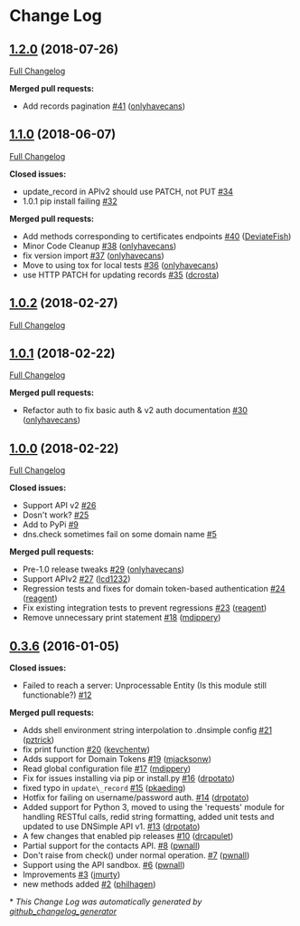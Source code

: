 # Change Log

## [1.2.0](https://github.com/onlyhavecans/dnsimple-python/tree/1.2.0) (2018-07-26)
[Full Changelog](https://github.com/onlyhavecans/dnsimple-python/compare/1.1.0...1.2.0)

**Merged pull requests:**

- Add records pagination [\#41](https://github.com/onlyhavecans/dnsimple-python/pull/41) ([onlyhavecans](https://github.com/onlyhavecans))

## [1.1.0](https://github.com/onlyhavecans/dnsimple-python/tree/1.1.0) (2018-06-07)
[Full Changelog](https://github.com/onlyhavecans/dnsimple-python/compare/1.0.2...1.1.0)

**Closed issues:**

- update\_record in APIv2 should use PATCH, not PUT [\#34](https://github.com/onlyhavecans/dnsimple-python/issues/34)
- 1.0.1 pip install failing [\#32](https://github.com/onlyhavecans/dnsimple-python/issues/32)

**Merged pull requests:**

- Add methods corresponding to certificates endpoints [\#40](https://github.com/onlyhavecans/dnsimple-python/pull/40) ([DeviateFish](https://github.com/DeviateFish))
- Minor Code Cleanup [\#38](https://github.com/onlyhavecans/dnsimple-python/pull/38) ([onlyhavecans](https://github.com/onlyhavecans))
- fix version import [\#37](https://github.com/onlyhavecans/dnsimple-python/pull/37) ([onlyhavecans](https://github.com/onlyhavecans))
- Move to using tox for local tests [\#36](https://github.com/onlyhavecans/dnsimple-python/pull/36) ([onlyhavecans](https://github.com/onlyhavecans))
- use HTTP PATCH for updating records [\#35](https://github.com/onlyhavecans/dnsimple-python/pull/35) ([dcrosta](https://github.com/dcrosta))

## [1.0.2](https://github.com/onlyhavecans/dnsimple-python/tree/1.0.2) (2018-02-27)
[Full Changelog](https://github.com/onlyhavecans/dnsimple-python/compare/1.0.1...1.0.2)

## [1.0.1](https://github.com/onlyhavecans/dnsimple-python/tree/1.0.1) (2018-02-22)
[Full Changelog](https://github.com/onlyhavecans/dnsimple-python/compare/1.0.0...1.0.1)

**Merged pull requests:**

- Refactor auth to fix basic auth & v2 auth documentation [\#30](https://github.com/onlyhavecans/dnsimple-python/pull/30) ([onlyhavecans](https://github.com/onlyhavecans))

## [1.0.0](https://github.com/onlyhavecans/dnsimple-python/tree/1.0.0) (2018-02-22)
[Full Changelog](https://github.com/onlyhavecans/dnsimple-python/compare/0.3.6...1.0.0)

**Closed issues:**

- Support API v2 [\#26](https://github.com/onlyhavecans/dnsimple-python/issues/26)
- Dosn't work?  [\#25](https://github.com/onlyhavecans/dnsimple-python/issues/25)
- Add to PyPi [\#9](https://github.com/onlyhavecans/dnsimple-python/issues/9)
- dns.check sometimes fail on some domain name [\#5](https://github.com/onlyhavecans/dnsimple-python/issues/5)

**Merged pull requests:**

- Pre-1.0 release tweaks [\#29](https://github.com/onlyhavecans/dnsimple-python/pull/29) ([onlyhavecans](https://github.com/onlyhavecans))
- Support APIv2 [\#27](https://github.com/onlyhavecans/dnsimple-python/pull/27) ([lcd1232](https://github.com/lcd1232))
- Regression tests and fixes for domain token-based authentication [\#24](https://github.com/onlyhavecans/dnsimple-python/pull/24) ([reagent](https://github.com/reagent))
- Fix existing integration tests to prevent regressions [\#23](https://github.com/onlyhavecans/dnsimple-python/pull/23) ([reagent](https://github.com/reagent))
- Remove unnecessary print statement [\#18](https://github.com/onlyhavecans/dnsimple-python/pull/18) ([mdippery](https://github.com/mdippery))

## [0.3.6](https://github.com/onlyhavecans/dnsimple-python/tree/0.3.6) (2016-01-05)
**Closed issues:**

- Failed to reach a server: Unprocessable Entity \(Is this module still functionable?\) [\#12](https://github.com/onlyhavecans/dnsimple-python/issues/12)

**Merged pull requests:**

- Adds shell environment string interpolation to .dnsimple config [\#21](https://github.com/onlyhavecans/dnsimple-python/pull/21) ([pztrick](https://github.com/pztrick))
- fix print function [\#20](https://github.com/onlyhavecans/dnsimple-python/pull/20) ([kevchentw](https://github.com/kevchentw))
- Adds support for Domain Tokens [\#19](https://github.com/onlyhavecans/dnsimple-python/pull/19) ([mjacksonw](https://github.com/mjacksonw))
- Read global configuration file [\#17](https://github.com/onlyhavecans/dnsimple-python/pull/17) ([mdippery](https://github.com/mdippery))
- Fix for issues installing via pip or install.py [\#16](https://github.com/onlyhavecans/dnsimple-python/pull/16) ([drpotato](https://github.com/drpotato))
- fixed typo in `update\_record` [\#15](https://github.com/onlyhavecans/dnsimple-python/pull/15) ([pkaeding](https://github.com/pkaeding))
- Hotfix for failing on username/password auth. [\#14](https://github.com/onlyhavecans/dnsimple-python/pull/14) ([drpotato](https://github.com/drpotato))
- Added support for Python 3, moved to using the 'requests' module for handling RESTful calls, redid string formatting, added unit tests and updated to use DNSimple API v1. [\#13](https://github.com/onlyhavecans/dnsimple-python/pull/13) ([drpotato](https://github.com/drpotato))
- A few changes that enabled pip releases [\#10](https://github.com/onlyhavecans/dnsimple-python/pull/10) ([drcapulet](https://github.com/drcapulet))
- Partial support for the contacts API. [\#8](https://github.com/onlyhavecans/dnsimple-python/pull/8) ([pwnall](https://github.com/pwnall))
- Don't raise from check\(\) under normal operation. [\#7](https://github.com/onlyhavecans/dnsimple-python/pull/7) ([pwnall](https://github.com/pwnall))
- Support using the API sandbox. [\#6](https://github.com/onlyhavecans/dnsimple-python/pull/6) ([pwnall](https://github.com/pwnall))
- Improvements [\#3](https://github.com/onlyhavecans/dnsimple-python/pull/3) ([jmurty](https://github.com/jmurty))
- new methods added [\#2](https://github.com/onlyhavecans/dnsimple-python/pull/2) ([philhagen](https://github.com/philhagen))



\* *This Change Log was automatically generated by [github_changelog_generator](https://github.com/skywinder/Github-Changelog-Generator)*